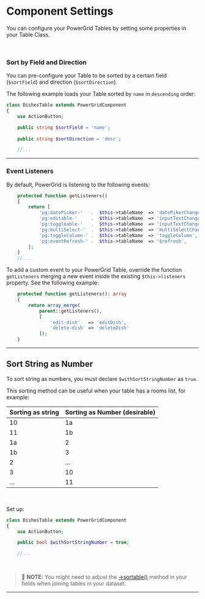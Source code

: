 # Component Settings

You can configure your PowerGrid Tables by setting some properties in your Table Class.

<br>

### Sort by Field and Direction

You can pre-configure your Table to be sorted by a certain field (`$sortField`) and direction (`$sortDirection`).

The following example loads your Table sorted by `name` in `descending` order:

```php
class DishesTable extends PowerGridComponent
{
    use ActionButton;

    public string $sortField = 'name';
    
    public string $sortDirection = 'desc';

    //...
```

---

### Event Listeners

By default, PowerGrid is listening to the following events:

```php
    protected function getListeners()
    {
        return [
            'pg:datePicker-'   .  $this->tableName  => 'datePikerChanged',
            'pg:editable-'     .  $this->tableName  => 'inputTextChanged',
            'pg:toggleable-'   .  $this->tableName  => 'inputTextChanged',
            'pg:multiSelect-'  .  $this->tableName  => 'multiSelectChanged',
            'pg:toggleColumn-' .  $this->tableName  => 'toggleColumn',
            'pg:eventRefresh-' .  $this->tableName  => '$refresh',
        ];
    }
    //...
```

To add a custom event to your PowerGrid Table, override the function `getListeners` merging a new event inside the existing `$this->listeners` property. See the following example:

```php
    protected function getListeners(): array
    {
        return array_merge(
            parent::getListeners(), 
            [
                'edit-dish'   => 'editDish',
                'delete-dish' => 'deleteDish'
            ]);
    }
```

---

## Sort String as Number

To sort string as numbers, you must declare `$withSortStringNumber` as  `true`.

This sorting method can be useful when your table has a rooms list, for example:

<table>
   <thead>
      <tr>
         <th>Sorting as string</th>
         <th>Sorting as Number (desirable)</th>
      </tr>
   </thead>
   <tbody>
      <tr>
         <td>10</td>
         <td>1a</td>
      </tr>
      <tr>
         <td>11</td>
         <td>1b</td>
      </tr>
      <tr>
         <td>1a</td>
         <td>2</td>
      </tr>
      <tr>
         <td>1b</td>
         <td>3</td>
      </tr>
      <tr>
         <td>2</td>
         <td>…</td>
      </tr>
      <tr>
         <td>3</td>
         <td>10</td>
      </tr>
      <tr>
         <td>…</td>
         <td>11</td>
      </tr>
   </tbody>
</table>

<br/>

Set up:

```php
class DishesTable extends PowerGridComponent
{
    use ActionButton;

    public bool $withSortStringNumber = true;

    //...
```

<br/>

> 📝 **NOTE:** You might need to adjust the [->sortable()](table/include-columns?id=sortable) method in your fields when joining tables in your dataset.

---
